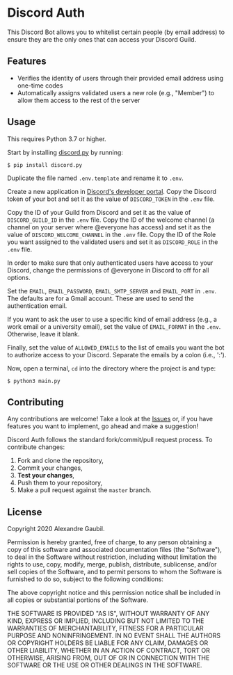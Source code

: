 # Discord Auth

This Discord Bot allows you to whitelist certain people (by email address) to ensure they are the only ones that can access your Discord Guild.

## Features

* Verifies the identity of users through their provided email address using one-time codes
* Automatically assigns validated users a new role (e.g., "Member") to allow them access to the rest of the server

## Usage

This requires Python 3.7 or higher.

Start by installing [discord.py](https://pypi.org/project/discord.py/) by running:

```console
$ pip install discord.py
```

Duplicate the file named `.env.template` and rename it to `.env`.

Create a new application in [Discord's developer portal](https://discord.com/developers/). Copy the Discord token of your bot and set it as the value of `DISCORD_TOKEN` in the `.env` file.

Copy the ID of your Guild from Discord and set it as the value of `DISCORD_GUILD_ID` in the `.env` file. Copy the ID of the welcome channel (a channel on your server where @everyone has access) and set it as the value of `DISCORD_WELCOME_CHANNEL` in the `.env` file. Copy the ID of the Role you want assigned to the validated users and set it as `DISCORD_ROLE` in the `.env` file.

In order to make sure that only authenticated users have access to your Discord, change the permissions of @everyone in Discord to off for all options.

Set the `EMAIL`, `EMAIL_PASSWORD`, `EMAIL_SMTP_SERVER` and `EMAIL_PORT` in `.env`. The defaults are for a Gmail account. These are used to send the authentication email.

If you want to ask the user to use a specific kind of email address (e.g., a work email or a university email), set the value of `EMAIL_FORMAT` in the `.env`. Otherwise, leave it blank.

Finally, set the value of `ALLOWED_EMAILS` to the list of emails you want the bot to authorize access to your Discord. Separate the emails by a colon (i.e., ':').

Now, open a terminal, `cd` into the directory where the project is and type:

```console
$ python3 main.py
```

## Contributing

Any contributions are welcome! Take a look at the [Issues](https://github.com/AlexandreGaubil/discord-auth/issues) or, if you have features you want to implement, go ahead and make a suggestion!

Discord Auth follows the standard fork/commit/pull request process. To contribute changes:
1. Fork and clone the repository,
2. Commit your changes,
3. **Test your changes**,
4. Push them to your repository,
5. Make a pull request against the `master` branch.

##  License

Copyright 2020 Alexandre Gaubil.

Permission is hereby granted, free of charge, to any person obtaining a copy of this software and associated documentation files (the "Software"), to deal in the Software without restriction, including without limitation the rights to use, copy, modify, merge, publish, distribute, sublicense, and/or sell copies of the Software, and to permit persons to whom the Software is furnished to do so, subject to the following conditions:

The above copyright notice and this permission notice shall be included in all copies or substantial portions of the Software.

THE SOFTWARE IS PROVIDED "AS IS", WITHOUT WARRANTY OF ANY KIND, EXPRESS OR IMPLIED, INCLUDING BUT NOT LIMITED TO THE WARRANTIES OF MERCHANTABILITY, FITNESS FOR A PARTICULAR PURPOSE AND NONINFRINGEMENT. IN NO EVENT SHALL THE AUTHORS OR COPYRIGHT HOLDERS BE LIABLE FOR ANY CLAIM, DAMAGES OR OTHER LIABILITY, WHETHER IN AN ACTION OF CONTRACT, TORT OR OTHERWISE, ARISING FROM, OUT OF OR IN CONNECTION WITH THE SOFTWARE OR THE USE OR OTHER DEALINGS IN THE SOFTWARE.